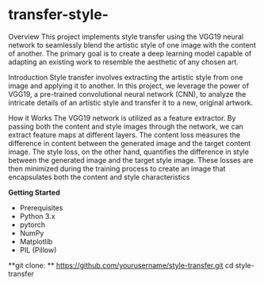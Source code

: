 # transfer-style-
Overview
This project implements style transfer using the VGG19 neural network to seamlessly blend the artistic style of one image with the content of another. The primary goal is to create a deep learning model capable of adapting an existing work to resemble the aesthetic of any chosen art.

Introduction
Style transfer involves extracting the artistic style from one image and applying it to another. In this project, we leverage the power of VGG19, a pre-trained convolutional neural network (CNN), to analyze the intricate details of an artistic style and transfer it to a new, original artwork.

How it Works
The VGG19 network is utilized as a feature extractor. By passing both the content and style images through the network, we can extract feature maps at different layers. The content loss measures the difference in content between the generated image and the target content image. The style loss, on the other hand, quantifies the difference in style between the generated image and the target style image. These losses are then minimized during the training process to create an image that encapsulates both the content and style characteristics


**Getting Started**
- Prerequisites
- Python 3.x
- pytorch
- NumPy
- Matplotlib
- PIL (Pillow)


**git clone: ** 
https://github.com/yourusername/style-transfer.git
cd style-transfer

